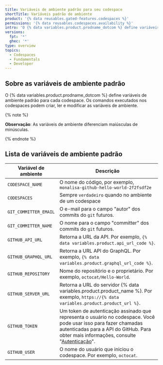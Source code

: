 ```yaml
---
title: Variáveis de ambiente padrão para seu codespace
shortTitle: Variáveis padrão de ambiente
product: '{% data reusables.gated-features.codespaces %}'
permissions: '{% data reusables.codespaces.availability %}'
intro: 'O {% data variables.product.prodname_dotcom %} define variáveis de ambiente padrão para cada codespace.'
versions:
  fpt: '*'
  ghec: '*'
type: overview
topics:
  - Codespaces
  - Fundamentals
  - Developer
---
```


## Sobre as variáveis de ambiente padrão

O {% data variables.product.prodname_dotcom %} define variáveis de ambiente padrão para cada codespace. Os comandos executados nos codespaces podem criar, ler e modificar as variáveis de ambiente.

{% note %}

**Observação**: As variáveis de ambiente diferenciam maiúsculas de minúsculas.

{% endnote %}

## Lista de variáveis de ambiente padrão

| Variável de ambiente  | Descrição                                                                                                                                                                                                                                                                           |
| --------------------- | ----------------------------------------------------------------------------------------------------------------------------------------------------------------------------------------------------------------------------------------------------------------------------------- |
| `CODESPACE_NAME`      | O nome do código, por exemplo, `monalisa-github-hello-world-2f2fsdf2e`                                                                                                                                                                                                              |
| `CODESPACES`          | Sempre `verdadeiro` quando no ambiente de um codespace                                                                                                                                                                                                                              |
| `GIT_COMMITTER_EMAIL` | O e-mail para o campo "autor" dos commits do `git` futuros.                                                                                                                                                                                                                         |
| `GIT_COMMITTER_NAME`  | O nome para o campo "committer" dos commits do `git` futuros.                                                                                                                                                                                                                       |
| `GITHUB_API_URL`      | Retorna a URL da API. Por exemplo, `{% data variables.product.api_url_code %}`.                                                                                                                                                                                                     |
| `GITHUB_GRAPHQL_URL`  | Retorna a URL API do GraphQL. Por exemplo, `{% data variables.product.graphql_url_code %}`.                                                                                                                                                                                         |
| `GITHUB_REPOSITORY`   | Nome do repositório e o proprietário. Por exemplo, `octocat/Hello-World`.                                                                                                                                                                                                           |
| `GITHUB_SERVER_URL`   | Retorna a URL do servidor {% data variables.product.product_name %}. Por exemplo, `https://{% data variables.product.product_url %}`.                                                                                                                                               |
| `GITHUB_TOKEN`        | Um token de autenticação assinado que representa o usuário no codespace. Você pode usar isso para fazer chamadas autenticadas para a API do GitHub. Para obter mais informações, consulte "[Autenticação](/codespaces/codespaces-reference/security-in-codespaces#authentication)". |
| `GITHUB_USER`         | O nome do usuário que iniciou o codespace. Por exemplo, `octocat`.                                                                                                                                                                                                                  |
